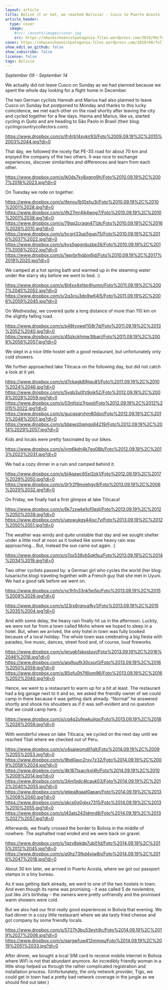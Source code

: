 ```yaml
---
layout: article
title: Bolive it or not, we reached Bolivia! - Cusco to Puerto Acosta
article_header:
  type: cover
  image:
    #src: /assets/images/cover.jpg
    src: https://ohwieschoenistpatagonia.files.wordpress.com/2019/09/fullsizerender_ezy-watermark_22-09-2019_05-38-26pm.jpg
cover: https://ohwieschoenistpatagonia.files.wordpress.com/2019/09/fullsizerender_ezy-watermark_22-09-2019_05-38-26pm.jpg
show_edit_on_github: false
show_subscribe: false
license: false
tags: Bolivia
---
```


*September 09 - September 14*

We actually did not leave Cusco on Sunday as we had planned because we spent the whole day looking for a flight home in December.

<!--more-->

The two German cyclists Hannah and Marius had also planned to leave Cusco on Sunday but postponed to Monday and thanks to this lucky coincidence, we met each other on the road shortly after leaving the city and cycled together for a few days. Hanna and Marius, like us, started cycling in Quito and are heading to São Paolo in Brasil (their blog: cyclingcountrycollectors.com).

https://www.dropbox.com/s/ifr4rb14sykir93/Foto%2009.09.19%2C%2015%2003%2044.jpg?dl=0

That day, we followed the nicely flat PE-3S road for about 70 km and enjoyed the company of the two others. It was nice to exchange experiences, discover similarities and differences and learn from each other.

https://www.dropbox.com/s/lk0ds7ky8xgnn9h/Foto%2010.09.19%2C%2007%2018%2023.jpg?dl=0

On Tuesday we rode on together.

https://www.dropbox.com/s/ifenou1b10shu3j/Foto%2010.09.19%2C%2010%2001%2028.jpg?dl=0
https://www.dropbox.com/s/ifk27mr4jk4wog7/Foto%2010.09.19%2C%2010%2001%2038.jpg?dl=0
https://www.dropbox.com/s/79qp2cragn471zk/Foto%2010.09.19%2C%2016%2028%2010.jpg?dl=0
https://www.dropbox.com/s/hcgrt33up5gup75/Foto%2010.09.19%2C%2016%2037%2022.jpg?dl=0
https://www.dropbox.com/s/kys5gpgrduzbe26/Foto%2010.09.19%2C%2017%2008%2022.jpg?dl=0
https://www.dropbox.com/s/1eprbrlhqbix6id/Foto%2010.09.19%2C%2017%2019%2020.jpg?dl=0

We camped at a hot spring bath and warmed up in the steaming water under the starry sky before we went to bed. :)

https://www.dropbox.com/s/6t4xx4xhtp4humn/Foto%2011.09.19%2C%2007%2045%2052.jpg?dl=0
https://www.dropbox.com/s/2q3cju3do9w64l5/Foto%2011.09.19%2C%2006%2059%2045.jpg?dl=0

On Wednesday, we covered quite a long distance of more than 110 km on the slightly falling road.

https://www.dropbox.com/s/p48tyxwef108r7d/Foto%2011.09.19%2C%2013%2052%2040.jpg?dl=0
https://www.dropbox.com/s/45zkckhmw3tbari/Foto%2011.09.19%2C%2009%2056%2057.jpg?dl=0

We slept in a nice little hostel with a good restaurant, but unfortunately only cold showers.

We further approached lake Titicaca on the following day, but did not catch a look at it yet.

https://www.dropbox.com/s/d7ckagk89jiqu81/Foto%2011.09.19%2C%2010%2024%2046.jpg?dl=0
https://www.dropbox.com/s/5vgb3u0fz9oik52/Foto%2012.09.19%2C%2008%2028%2059.jpg?dl=0
https://www.dropbox.com/s/03ntljzjz7rpxol/Foto%2012.09.19%2C%2012%2015%2022.jpg?dl=0
https://www.dropbox.com/s/gucqsqrvhm80dor/Foto%2012.09.19%2C%2013%2048%2001.jpg?dl=0
https://www.dropbox.com/s/bbpwz0qmgo84219/Foto%2012.09.19%2C%2014%2029%2057.jpg?dl=0

Kids and locals were pretty fascinated by our bikes.

https://www.dropbox.com/s/iym6kdn4k7go08b/Foto%2012.09.19%2C%2013%2022%2031.jpg?dl=0

We had a cozy dinner in a ruin and camped behind it.

https://www.dropbox.com/s/bl4qawc65xl3zk1/Foto%2012.09.19%2C%2017%2029%2050.jpg?dl=0
https://www.dropbox.com/s/0r1r2f9nviehgy9/Foto%2013.09.19%2C%2006%2029%2032.jpg?dl=0

On Friday, we finally had a first glimpse at lake Titicaca!

https://www.dropbox.com/s/6k7zxwke1of0edj/Foto%2013.09.19%2C%2012%2050%2039.jpg?dl=0
https://www.dropbox.com/s/uexwukgs44isc7v/Foto%2013.09.19%2C%2012%2050%2051.jpg?dl=0

The weather was windy and quite unstable that day and we sought shelter under a little roof at noon as it looked like some heavy rain was approaching... But, instead the sun came out again. :)

https://www.dropbox.com/s/q7ox538vb5qkfsu/Foto%2013.09.19%2C%2014%2034%2019.jpg?dl=0

Two other cyclists passed by: a German girl who cycles the world (her blog: luisarische.blog) traveling together with a French guy that she met in Uyuni. We had a good talk before we went on.

https://www.dropbox.com/s/yc1h1n33nk5ej5p/Foto%2013.09.19%2C%2015%2009%2026.jpg?dl=0

https://www.dropbox.com/s/l23rs6rqnvafky1/Foto%2013.09.19%2C%2015%2035%2004.jpg?dl=0

And with some delay, the heavy rain finally hit us in the afternoon. Luckily, we were not far from a town called Moho where we hoped to sleep in a hotel. But, when we arrived, the only hotel in town was fully booked because of a local holiday. The whole town was celebrating a big fiesta with parades, live music, dances, street food and, of course, loud fireworks.

https://www.dropbox.com/s/jerugb1skostuyi/Foto%2013.09.19%2C%2016%2046%2018.jpg?dl=0
https://www.dropbox.com/s/aiq9uufk30cxur0/Foto%2013.09.19%2C%2016%2050%2059.jpg?dl=0
https://www.dropbox.com/s/85ofu0h7l6lom96/Foto%2013.09.19%2C%2016%2052%2040.jpg?dl=0

Hence, we went to a restaurant to warm up for a bit at least. The restaurant had a big garage next to it and so, we asked the friendly owner of we could camp in there because it was getting dark already. “Normal” he answered shortly and shook his shoulders as if it was self-evident and no question that we could camp here. :)

https://www.dropbox.com/s/cg4q2ufewkuilgx/Foto%2013.09.19%2C%2018%2026%2059.jpg?dl=0

With wonderful views on lake Titicaca, we cycled on the next day until we reached Tilali where we checked out of Peru.

https://www.dropbox.com/s/v4saiwomdli1glt/Foto%2014.09.19%2C%2009%2055%2053.jpg?dl=0
https://www.dropbox.com/s/9bd0avc2rxv7z32/Foto%2014.09.19%2C%2009%2058%2024.jpg?dl=0
https://www.dropbox.com/s/4k167txacrkxl4h/Foto%2014.09.19%2C%2010%2009%2014.jpg?dl=0
https://www.dropbox.com/s/34m1xdc4lcauk03/Foto%2014.09.19%2C%2012%2040%2055.jpg?dl=0
https://www.dropbox.com/s/jekea8gaat0apan/Foto%2014.09.19%2C%2013%2008%2040.jpg?dl=0
https://www.dropbox.com/s/skcs0o0glxx7315/Foto%2014.09.19%2C%2013%2010%2055.jpg?dl=0
https://www.dropbox.com/s/l43ats242ldmrd8/Foto%2014.09.19%2C%2013%2027%2057.jpg?dl=0

Afterwards, we finally crossed the border to Bolivia in the middle of nowhere. The asphalted road ended and we were back on gravel.

https://www.dropbox.com/s/1qzv8pkdp7ub01d/Foto%2014.09.19%2C%2015%2012%2045.jpg?dl=0
https://www.dropbox.com/s/q0hz73fkd4xjw8n/Foto%2014.09.19%2C%2016%2047%2018.jpg?dl=0

About 30 km later, we arrived in Puerto Acosta, where we got our passport stamps in a tiny bureau.

As it was getting dark already, we went to one of the two hostels in town. And even though its name was promising - it was called 5 de noviembre, just like Jo’s birthday - the owners were pretty unfriendly and the promised warm showers were cold.

But we also had our first really good experiences in Bolivia that evening. We had dinner in a cozy little restaurant where we ate tasty fried cheese and got company by some friendly locals.

https://www.dropbox.com/s/5727h3bu53eyh9c/Foto%2014.09.19%2C%2019%2027%2006.jpg?dl=0
https://www.dropbox.com/s/qargwfuw412mmqu/Foto%2014.09.19%2C%2019%2051%2033.jpg?dl=0

After dinner, we bought a local SIM card to receive mobile internet in Bolivia where WiFi is not that abundant anymore. An incredibly friendly woman in a little shop helped us through the rather complicated registration and installation process. (Unfortunately, the only network provider, Tigo, we could get in town had a pretty bad network coverage in the jungle as we should find out later.)